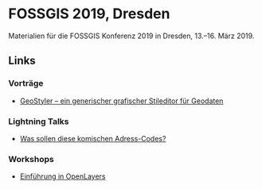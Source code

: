# FOSSGIS 2019, Dresden

Materialien für die FOSSGIS Konferenz 2019 in Dresden, 13.–16. März 2019.

## Links

### Vorträge

  - [GeoStyler – ein generischer grafischer Stileditor für Geodaten](https://terrestris.github.io/fossgis2019/talks/geostyler.html#/start)

### Lightning Talks

  - [Was sollen diese komischen Adress-Codes?](https://meggsimum.github.io/fossgis2019/was-sollen-diese-komischen-adresscodes-lt/#/start)

### Workshops

  - [Einführung in OpenLayers](https://openlayers.org/workshop/en/)
